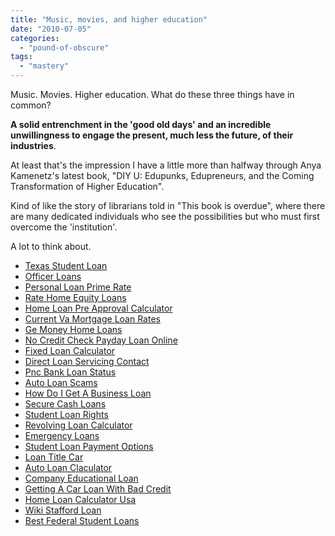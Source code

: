 ```yaml
---
title: "Music, movies, and higher education"
date: "2010-07-05"
categories: 
  - "pound-of-obscure"
tags: 
  - "mastery"
---
```


Music. Movies. Higher education. What do these three things have in common?

**A solid entrenchment in the 'good old days' and an incredible unwillingness to engage the present, much less the future, of their industries**.

At least that's the impression I have a little more than halfway through Anya Kamenetz's latest book, "DIY U: Edupunks, Edupreneurs, and the Coming Transformation of Higher Education".

Kind of like the story of librarians told in "This book is overdue", where there are many dedicated individuals who see the possibilities but who must first overcome the 'institution'.

A lot to think about.

- [Texas Student Loan](http://usasportgroup.com/?Texas-Student-Loan)
- [Officer Loans](http://www.amarysia.gr/?Officer-Loans)
- [Personal Loan Prime Rate](http://www.amarysia.gr/?Personal-Loan-Prime-Rate)
- [Rate Home Equity Loans](http://www.amarysia.gr/?Rate-Home-Equity-Loans)
- [Home Loan Pre Approval Calculator](http://www.mariebo.org/?Home-Loan-Pre-Approval-Calculator)
- [Current Va Mortgage Loan Rates](http://usasportgroup.com/?Current-Va-Mortgage-Loan-Rates)
- [Ge Money Home Loans](http://usasportgroup.com/?Ge-Money-Home-Loans)
- [No Credit Check Payday Loan Online](http://usasportgroup.com/?No-Credit-Check-Payday-Loan-Online)
- [Fixed Loan Calculator](http://www.franklinny.org/?Fixed-Loan-Calculator)
- [Direct Loan Servicing Contact](http://usasportgroup.com/?Direct-Loan-Servicing-Contact)
- [Pnc Bank Loan Status](http://usasportgroup.com/?Pnc-Bank-Loan-Status)
- [Auto Loan Scams](http://www.mariebo.org/?Auto-Loan-Scams)
- [How Do I Get A Business Loan](http://www.franklinny.org/?How-Do-I-Get-A-Business-Loan)
- [Secure Cash Loans](http://www.consejocafe.org/?Secure-Cash-Loans)
- [Student Loan Rights](http://gbbkolejka.pl/?Student-Loan-Rights)
- [Revolving Loan Calculator](http://gbbkolejka.pl/?Revolving-Loan-Calculator)
- [Emergency Loans](http://gbbkolejka.pl/?Emergency-Loans)
- [Student Loan Payment Options](http://usasportgroup.com/?Student-Loan-Payment-Options)
- [Loan Title Car](http://www.consejocafe.org/?Loan-Title-Car)
- [Auto Loan Claculator](http://www.consejocafe.org/?Auto-Loan-Claculator)
- [Company Educational Loan](http://www.consejocafe.org/?Company-Educational-Loan)
- [Getting A Car Loan With Bad Credit](http://usasportgroup.com/?Getting-A-Car-Loan-With-Bad-Credit)
- [Home Loan Calculator Usa](http://gbbkolejka.pl/?Home-Loan-Calculator-Usa)
- [Wiki Stafford Loan](http://www.consejocafe.org/?Wiki-Stafford-Loan)
- [Best Federal Student Loans](http://gbbkolejka.pl/?Best-Federal-Student-Loans)

